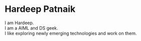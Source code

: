 # Hardeep Patnaik

I am Hardeep.  
I am a AIML and DS geek.  
I like exploring newly emerging technologies and work on them.  